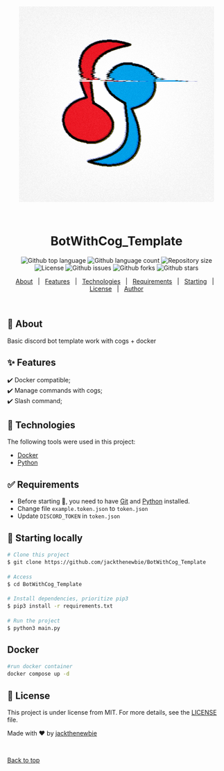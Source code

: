 <div align="center" id="top"> 
  <img src="./app.gif" alt="BotWithCog_Template" />

  &#xa0;

  <!-- <a href="https://BotWithCog_Template.netlify.app">Demo</a> -->
</div>


<h1 align="center">BotWithCog_Template</h1>

<p align="center">
  <img alt="Github top language" src="https://img.shields.io/github/languages/top/jackthenewbie/BotWithCog_Template?color=56BEB8">

  <img alt="Github language count" src="https://img.shields.io/github/languages/count/jackthenewbie/BotWithCog_Template?color=56BEB8">

  <img alt="Repository size" src="https://img.shields.io/github/repo-size/jackthenewbie/BotWithCog_Template?color=56BEB8">

  <img alt="License" src="https://img.shields.io/github/license/jackthenewbie/BotWithCog_Template?color=56BEB8">

  <img alt="Github issues" src="https://img.shields.io/github/issues/jackthenewbie/BotWithCog_Template?color=56BEB8" />

  <img alt="Github forks" src="https://img.shields.io/github/forks/jackthenewbie/BotWithCog_Template?color=56BEB8" />

  <img alt="Github stars" src="https://img.shields.io/github/stars/jackthenewbie/BotWithCog_Template?color=56BEB8" />
</p>

<!-- Status -->

<!-- <h4 align="center"> 
	🚧  BotWithCog_Template 🚀 Under construction...  🚧
</h4> 

<hr> -->

<p align="center">
  <a href="#dart-about">About</a> &#xa0; | &#xa0; 
  <a href="#sparkles-features">Features</a> &#xa0; | &#xa0;
  <a href="#rocket-technologies">Technologies</a> &#xa0; | &#xa0;
  <a href="#white_check_mark-requirements">Requirements</a> &#xa0; | &#xa0;
  <a href="#checkered_flag-starting">Starting</a> &#xa0; | &#xa0;
  <a href="#memo-license">License</a> &#xa0; | &#xa0;
  <a href="https://github.com/jackthenewbie" target="_blank">Author</a>
</p>

<br>

## :dart: About ##

Basic discord bot template work with cogs + docker

## :sparkles: Features ##

:heavy_check_mark: Docker compatible;\
:heavy_check_mark: Manage commands with cogs;\
:heavy_check_mark: Slash command;

## :rocket: Technologies ##

The following tools were used in this project:

- [Docker](https://www.docker.com/)
- [Python](https://www.python.org/)

## :white_check_mark: Requirements ##

- Before starting :checkered_flag:, you need to have [Git](https://git-scm.com) and [Python](https://www.python.org) installed.
- Change file ``example.token.json`` to ``token.json``
- Update ``DISCORD_TOKEN`` in ``token.json``

## :checkered_flag: Starting locally ##

```bash
# Clone this project
$ git clone https://github.com/jackthenewbie/BotWithCog_Template

# Access
$ cd BotWithCog_Template

# Install dependencies, prioritize pip3 
$ pip3 install -r requirements.txt

# Run the project
$ python3 main.py

```

## Docker ##

```bash
#run docker container
docker compose up -d
```
## :memo: License ##

This project is under license from MIT. For more details, see the [LICENSE](LICENSE.md) file.


Made with :heart: by <a href="https://github.com/jackthenewbie" target="_blank">jackthenewbie</a>

&#xa0;

<a href="#top">Back to top</a>
